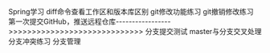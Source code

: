 Spring学习
diff命令查看工作区和版本库区别
git修改功能练习
git撤销修改练习
第一次提交GitHub，推送远程仓库----------------->>>>>>>>>>>>>>>>>>>>>>>>>>>>>
分支提交测试
master与分支交叉处理
分支冲突练习
分支管理
